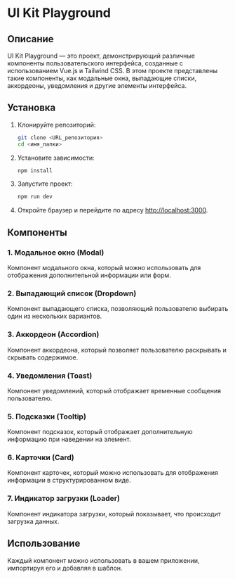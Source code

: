 # UI Kit Playground

## Описание

UI Kit Playground — это проект, демонстрирующий различные компоненты пользовательского интерфейса, созданные с использованием Vue.js и Tailwind CSS. В этом проекте представлены такие компоненты, как модальные окна, выпадающие списки, аккордеоны, уведомления и другие элементы интерфейса.

## Установка

1. Клонируйте репозиторий:

   ```bash
   git clone <URL_репозитория>
   cd <имя_папки>
   ```

2. Установите зависимости:

   ```bash
   npm install
   ```

3. Запустите проект:

   ```bash
   npm run dev
   ```

4. Откройте браузер и перейдите по адресу [http://localhost:3000](http://localhost:3000).

## Компоненты

### 1. Модальное окно (Modal)

Компонент модального окна, который можно использовать для отображения дополнительной информации или форм.

### 2. Выпадающий список (Dropdown)

Компонент выпадающего списка, позволяющий пользователю выбирать один из нескольких вариантов.

### 3. Аккордеон (Accordion)

Компонент аккордеона, который позволяет пользователю раскрывать и скрывать содержимое.

### 4. Уведомления (Toast)

Компонент уведомлений, который отображает временные сообщения пользователю.

### 5. Подсказки (Tooltip)

Компонент подсказок, который отображает дополнительную информацию при наведении на элемент.

### 6. Карточки (Card)

Компонент карточек, который можно использовать для отображения информации в структурированном виде.

### 7. Индикатор загрузки (Loader)

Компонент индикатора загрузки, который показывает, что происходит загрузка данных.

## Использование

Каждый компонент можно использовать в вашем приложении, импортируя его и добавляя в шаблон.